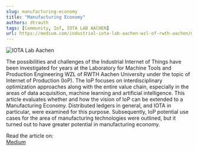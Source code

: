 ```yaml
---
slug: manufacturing-economy
title: "Manufacturing Economy"
authors: dtrauth
tags: [Community, IoT, IOTA LAB AACHEN]
url: https://medium.com/industrial-iota-lab-aachen-wzl-of-rwth-aachen/manufacturing-economy-e541066889ee
---
```


![IOTA Lab Aachen](https://miro.medium.com/max/7500/1*2itDXVMO-8iOZF44ttIR6g.png)

The possibilities and challenges of the Industrial Internet of Things have been investigated for years at the Laboratory for Machine Tools and Production Engineering WZL of RWTH Aachen University under the topic of Internet of Production (IoP). The IoP focuses on interdisciplinary optimization approaches along with the entire value chain, especially in the areas of data acquisition, machine learning and artificial intelligence. This article evaluates whether and how the vision of IoP can be extended to a Manufacturing Economy. Distributed ledgers in general, and IOTA in particular, were examined for this purpose. Subsequently, IoP potential use cases for the area of manufacturing technologies were outlined, but it turned out to have greater potential in manufacturing economy.

Read the article on:  
[Medium](https://medium.com/industrial-iota-lab-aachen-wzl-of-rwth-aachen/manufacturing-economy-e541066889ee)
